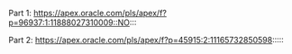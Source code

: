 Part 1: https://apex.oracle.com/pls/apex/f?p=96937:1:11888027310009::NO:::

Part 2: https://apex.oracle.com/pls/apex/f?p=45915:2:11165732850598:::::

